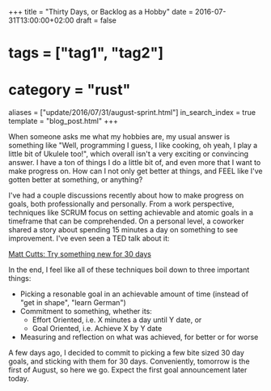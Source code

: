 +++
title = "Thirty Days, or Backlog as a Hobby"
date = 2016-07-31T13:00:00+02:00
draft = false
# tags = ["tag1", "tag2"]
# category = "rust"
aliases = ["update/2016/07/31/august-sprint.html"]
in_search_index = true
template = "blog_post.html"
+++

When someone asks me what my hobbies are, my usual answer is something like "Well, programming I guess, I like cooking, oh yeah, I play a little bit of Ukulele too!", which overall isn't a very exciting or convincing answer. I have a ton of things I do a little bit of, and even more that I want to make progress on. How can I not only get better at things, and FEEL like I've gotten better at something, or anything?

<!-- more -->

I've had a couple discussions recently about how to make progress on goals, both professionally and personally. From a work perspective, techniques like SCRUM focus on setting achievable and atomic goals in a timeframe that can be comprehended. On a personal level, a coworker shared a story about spending 15 minutes a day on something to see improvement. I've even seen a TED talk about it:

<a class="embedly-card" href="https://www.ted.com/talks/matt_cutts_try_something_new_for_30_days">Matt Cutts: Try something new for 30 days</a>
<script async src="//cdn.embedly.com/widgets/platform.js" charset="UTF-8"></script>

In the end, I feel like all of these techniques boil down to three important things:

* Picking a resonable goal in an achievable amount of time (instead of "get in shape", "learn German")
* Commitment to something, whether its:
    * Effort Oriented, i.e. X minutes a day until Y date, or
    * Goal Oriented, i.e. Achieve X by Y date
* Measuring and reflection on what was achieved, for better or for worse

A few days ago, I decided to commit to picking a few bite sized 30 day goals, and sticking with them for 30 days. Conveniently, tomorrow is the first of August, so here we go. Expect the first goal announcement later today.
